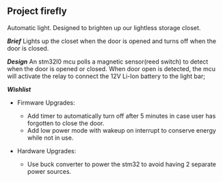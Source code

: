 ## Project firefly

Automatic light. Designed to brighten up our lightless storage closet.

***Brief***
Lights up the closet when the door is opened and turns off when the door is closed.

***Design***
An stm32l0 mcu polls a magnetic sensor(reed switch) to detect when the door is opened or closed.
When door open is detected, the mcu will activate the relay to connect the 12V Li-Ion battery to the light bar;

***Wishlist***
* Firmware Upgrades:
    * Add timer to automatically turn off after 5 minutes in case user has forgotten to close the door.
    * Add low power mode with wakeup on interrupt to conserve energy while not in use.

* Hardware Upgrades:
    * Use buck converter to power the stm32 to avoid having 2 separate power sources.
